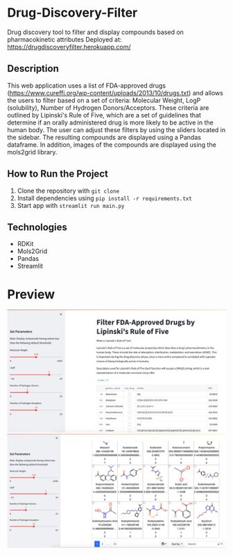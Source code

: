 # Drug-Discovery-Filter
Drug discovery tool to filter and display compounds based on pharmacokinetic attributes 
Deployed at: https://drugdiscoveryfilter.herokuapp.com/

## Description
This web application uses a list of FDA-approved drugs (https://www.cureffi.org/wp-content/uploads/2013/10/drugs.txt) and allows the users
to filter based on a set of criteria: Molecular Weight, LogP (solubility), Number of Hydrogen Donors/Acceptors. These criteria are outlined by
Lipinski's Rule of Five, which are a set of guidelines that determine if an orally administered drug is more likely to be active in the human body.
The user can adjust these filters by using the sliders located in the sidebar. The resulting compounds are displayed using a Pandas dataframe. In addition,
images of the compounds are displayed using the mols2grid library.

## How to Run the Project
1. Clone the repository with `git clone`
2. Install dependencies using `pip install -r requirements.txt`
3. Start app with `streamlit run main.py`

## Technologies
- RDKit
- Mols2Grid
- Pandas
- Streamlit

# Preview
![alt text](https://github.com/lincolnwu/Drug-Discovery-Filter/blob/master/dsf_homepage1.png)
![alt text](https://github.com/lincolnwu/Drug-Discovery-Filter/blob/master/dsf_homepage2.png)
